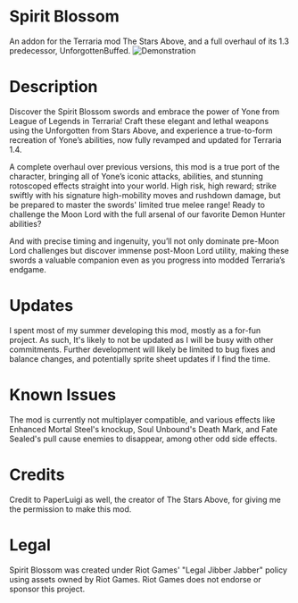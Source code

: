 # Spirit Blossom
An addon for the Terraria mod The Stars Above, and a full overhaul of its 1.3 predecessor, UnforgottenBuffed.
![Demonstration](https://github.com/WilliamOu/SpiritBlossom/blob/main/Demonstration/Demo.gif)

# Description 
Discover the Spirit Blossom swords and embrace the power of Yone from League of Legends in Terraria! Craft these elegant and lethal weapons using the Unforgotten from Stars Above, and experience a true-to-form recreation of Yone’s abilities, now fully revamped and updated for Terraria 1.4.

A complete overhaul over previous versions, this mod is a true port of the character, bringing all of Yone’s iconic attacks, abilities, and stunning rotoscoped effects straight into your world. High risk, high reward; strike swiftly with his signature high-mobility moves and rushdown damage, but be prepared to master the swords' limited true melee range! Ready to challenge the Moon Lord with the full arsenal of our favorite Demon Hunter abilities?

And with precise timing and ingenuity, you’ll not only dominate pre-Moon Lord challenges but discover immense post-Moon Lord utility, making these swords a valuable companion even as you progress into modded Terraria’s endgame.

# Updates
I spent most of my summer developing this mod, mostly as a for-fun project. As such, It's likely to not be updated as I will be busy with other commitments. Further development will likely be limited to bug fixes and balance changes, and potentially sprite sheet updates if I find the time.

# Known Issues
The mod is currently not multiplayer compatible, and various effects like Enhanced Mortal Steel's knockup, Soul Unbound's Death Mark, and Fate Sealed's pull cause enemies to disappear, among other odd side effects.

# Credits
Credit to PaperLuigi as well, the creator of The Stars Above, for giving me the permission to make this mod.

# Legal
Spirit Blossom was created under Riot Games' "Legal Jibber Jabber" policy using assets owned by Riot Games. Riot Games does not endorse or sponsor this project.


